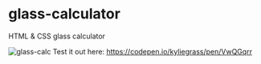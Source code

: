# glass-calculator
HTML &amp; CSS glass calculator

![glass-calc](https://github.com/kyliegrass/glass-calculator/assets/91041358/0569d7bb-4d13-404d-86c6-5ef4a70b0597)
Test it out here: https://codepen.io/kyliegrass/pen/VwQGqrr
